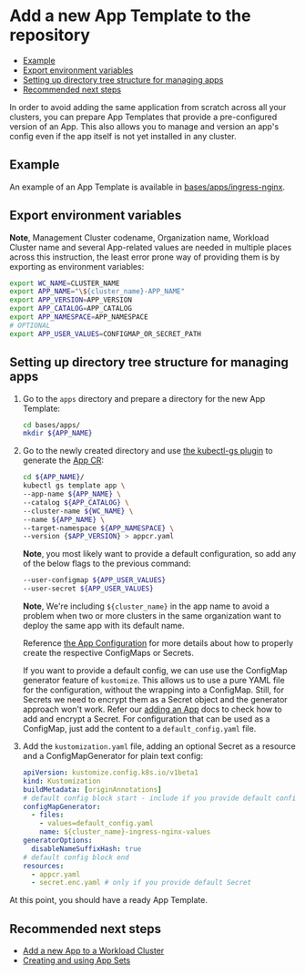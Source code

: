 # Add a new App Template to the repository

- [Example](#example)
- [Export environment variables](#export-environment-variables)
- [Setting up directory tree structure for managing apps](#setting-up-directory-tree-structure-for-managing-apps)
- [Recommended next steps](#recommended-next-steps)

In order to avoid adding the same application from scratch across all your clusters, you can prepare App Templates that provide
a pre-configured version of an App. This also allows you to manage and version an app's config even if the app itself is
not yet installed in any cluster.

## Example

An example of an App Template is available in [bases/apps/ingress-nginx](/bases/apps/ingress-nginx).

## Export environment variables

**Note**, Management Cluster codename, Organization name, Workload Cluster name and several App-related values are needed
in multiple places across this instruction, the least error prone way of providing them is by exporting as environment variables:

```sh
export WC_NAME=CLUSTER_NAME
export APP_NAME="\${cluster_name}-APP_NAME"
export APP_VERSION=APP_VERSION
export APP_CATALOG=APP_CATALOG
export APP_NAMESPACE=APP_NAMESPACE
# OPTIONAL
export APP_USER_VALUES=CONFIGMAP_OR_SECRET_PATH
```

## Setting up directory tree structure for managing apps

1. Go to the `apps` directory and prepare a directory for the new App Template:

    ```sh
    cd bases/apps/
    mkdir ${APP_NAME}
    ```

1. Go to the newly created directory and use [the kubectl-gs plugin](https://github.com/giantswarm/kubectl-gs) to
generate the [App CR](https://docs.giantswarm.io/ui-api/kubectl-gs/template-app/):

    ```sh
    cd ${APP_NAME}/
    kubectl gs template app \
    --app-name ${APP_NAME} \
    --catalog ${APP_CATALOG} \
    --cluster-name ${WC_NAME} \
    --name ${APP_NAME} \
    --target-namespace ${APP_NAMESPACE} \
    --version {$APP_VERSION} > appcr.yaml
    ```

    **Note**, you most likely want to provide a default configuration, so add any of the below flags to the previous command:

    ```sh
    --user-configmap ${APP_USER_VALUES}
    --user-secret ${APP_USER_VALUES}
    ```

    **Note**, We're including `${cluster_name}` in the app name to avoid a problem when two
    or more clusters in the same organization want to deploy the same app with its
    default name.

    Reference [the App Configuration](https://docs.giantswarm.io/app-platform/app-configuration/) for more details about
    how to properly create the respective ConfigMaps or Secrets.

    If you want to provide a default config, we can use use the ConfigMap generator feature of `kustomize`.
    This allows us to use a pure YAML file for the configuration, without the wrapping into a ConfigMap. Still, for Secrets
    we need to encrypt them as a Secret object and the generator approach won't work. Refer our [adding an App](./add_appcr.md)
    docs to check how to add and encrypt a Secret. For configuration that can be used as a ConfigMap, just add the content
    to a `default_config.yaml` file.

1. Add the `kustomization.yaml` file, adding an optional Secret as a resource and a ConfigMapGenerator for plain text config:

    ```yaml
    apiVersion: kustomize.config.k8s.io/v1beta1
    kind: Kustomization
    buildMetadata: [originAnnotations]
    # default config block start - include if you provide default config
    configMapGenerator:
      - files:
        - values=default_config.yaml
        name: ${cluster_name}-ingress-nginx-values
    generatorOptions:
      disableNameSuffixHash: true
    # default config block end
    resources:
      - appcr.yaml
      - secret.enc.yaml # only if you provide default Secret
    ```

At this point, you should have a ready App Template.

## Recommended next steps

- [Add a new App to a Workload Cluster](add_appcr.md)
- [Creating and using App Sets](app_sets.md)
